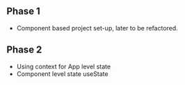 ## Phase 1

- Component based project set-up, later to be refactored. 

## Phase 2

- Using context for App level state
- Component level state useState
